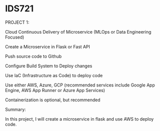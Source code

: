 # IDS721


PROJECT 1:

Cloud Continuous Delivery of Microservice (MLOps or Data Engineering Focused)

Create a Microservice in Flask or Fast API

Push source code to Github

Configure Build System to Deploy changes

Use IaC (Infrastructure as Code) to deploy code

Use either AWS, Azure, GCP (recommended services include Google App Engine, AWS App Runner or Azure App Services)

Containerization is optional, but recommended



Summary:

In this project, I will create a microservice in flask and use AWS to deploy code.
